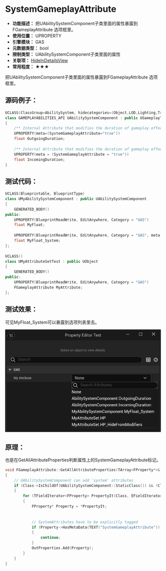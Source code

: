 ﻿# SystemGameplayAttribute

- **功能描述：** 把UAbilitySystemComponent子类里面的属性暴露到FGameplayAttribute 选项框里。
- **使用位置：** UPROPERTY
- **引擎模块：** GAS
- **元数据类型：** bool
- **限制类型：** UAbilitySystemComponent子类里面的属性
- **关联项：** [HideInDetailsView](../HideInDetailsView/HideInDetailsView.md)
- **常用程度：** ★★★

把UAbilitySystemComponent子类里面的属性暴露到FGameplayAttribute 选项框里。

## 源码例子：

```cpp
UCLASS(ClassGroup=AbilitySystem, hidecategories=(Object,LOD,Lighting,Transform,Sockets,TextureStreaming), editinlinenew, meta=(BlueprintSpawnableComponent))
class GAMEPLAYABILITIES_API UAbilitySystemComponent : public UGameplayTasksComponent, public IGameplayTagAssetInterface, public IAbilitySystemReplicationProxyInterface
{
	/** Internal Attribute that modifies the duration of gameplay effects created by this component */
	UPROPERTY(meta=(SystemGameplayAttribute="true"))
	float OutgoingDuration;

	/** Internal Attribute that modifies the duration of gameplay effects applied to this component */
	UPROPERTY(meta = (SystemGameplayAttribute = "true"))
	float IncomingDuration;
}
```

## 测试代码：

```cpp
UCLASS(Blueprintable, BlueprintType)
class UMyAbilitySystemComponent : public UAbilitySystemComponent
{
	GENERATED_BODY()
public:
	UPROPERTY(BlueprintReadWrite, EditAnywhere, Category = "GAS")
	float MyFloat;

	UPROPERTY(BlueprintReadWrite, EditAnywhere, Category = "GAS", meta = (SystemGameplayAttribute))
	float MyFloat_System;
};

UCLASS()
class UMyAttributeSetTest : public UObject
{
	GENERATED_BODY()
public:
	UPROPERTY(BlueprintReadWrite, EditAnywhere, Category = "GAS")
	FGameplayAttribute MyAttribute;
};

```

## 测试效果：

可见MyFloat_System可以暴露到选项列表里去。

![Untitled](Untitled.png)

## 原理：

也是在GetAllAttributeProperties判断属性上的SystemGameplayAttribute标记。

```cpp
void FGameplayAttribute::GetAllAttributeProperties(TArray<FProperty*>& OutProperties, FString FilterMetaStr, bool UseEditorOnlyData)
{
	// UAbilitySystemComponent can add 'system' attributes
	if (Class->IsChildOf(UAbilitySystemComponent::StaticClass()) && !Class->ClassGeneratedBy)
	{
		for (TFieldIterator<FProperty> PropertyIt(Class, EFieldIteratorFlags::ExcludeSuper); PropertyIt; ++PropertyIt)
		{
			FProperty* Property = *PropertyIt;


			// SystemAttributes have to be explicitly tagged
			if (Property->HasMetaData(TEXT("SystemGameplayAttribute")) == false)
			{
				continue;
			}
			OutProperties.Add(Property);
		}
	}
}
```